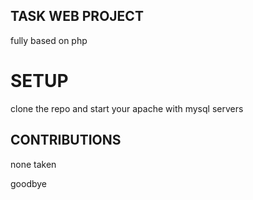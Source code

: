 ## TASK WEB PROJECT
fully based on php


# SETUP
clone the repo and start your apache with mysql servers

## CONTRIBUTIONS
none taken

goodbye
